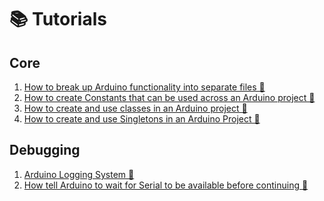 # 📚 Tutorials

## Core

1. <a href="https://delasign.com/blog/arduino-functions-in-seperate-files/?utm=arduino-starter-project">How to break up Arduino functionality into separate files 🔗</a>
2. <a href="https://delasign.com/blog/arduino-system-constants/?utm=arduino-starter-project">How to create Constants that can be used across an Arduino project 🔗</a>
5. <a href="https://delasign.com/blog/arduino-create-use-classes/?utm=arduino-starter-project">How to create and use classes in an Arduino project 🔗</a>
6. <a href="https://delasign.com/blog/arduino-singleton/?utm=arduino-starter-project">How to create and use Singletons in an Arduino Project 🔗</a>

## Debugging

1. <a href="https://delasign.com/blog/arduino-log-system/?utm=arduino-starter-project">Arduino Logging System 🔗</a>
2. <a href="https://delasign.com/blog/arduino-wait-for-serial/?utm=arduino-starter-project">How tell Arduino to wait for Serial to be available before continuing 🔗</a>